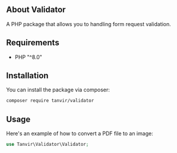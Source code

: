 ## About Validator

A PHP package that allows you to handling form request validation.

## Requirements

- PHP "^8.0"



## Installation

You can install the package via composer:

```bash
composer require tanvir/validator
```



## Usage

Here's an example of how to convert a PDF file to an image:

```php
use Tanvir\Validator\Validator;
```


